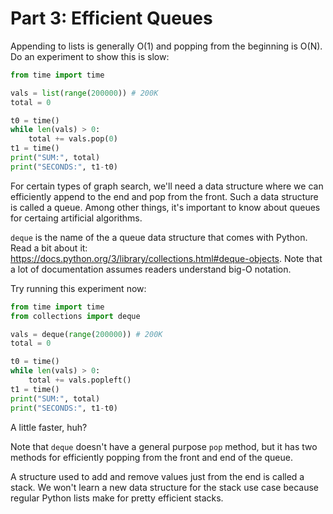 # Part 3: Efficient Queues

Appending to lists is generally O(1) and popping from the beginning is
O(N).  Do an experiment to show this is slow:

```python
from time import time

vals = list(range(200000)) # 200K
total = 0

t0 = time()
while len(vals) > 0:
    total += vals.pop(0)
t1 = time()
print("SUM:", total)
print("SECONDS:", t1-t0)
```

For certain types of graph search, we'll need a data structure where
we can efficiently append to the end and pop from the front.  Such a
data structure is called a queue.  Among other things, it's important
to know about queues for certaing artificial algorithms.

`deque` is the name of the a queue data structure that comes with
Python.  Read a bit about it:
https://docs.python.org/3/library/collections.html#deque-objects.
Note that a lot of documentation assumes readers understand big-O
notation.

Try running this experiment now:

```python
from time import time
from collections import deque

vals = deque(range(200000)) # 200K
total = 0

t0 = time()
while len(vals) > 0:
    total += vals.popleft()
t1 = time()
print("SUM:", total)
print("SECONDS:", t1-t0)
```

A little faster, huh?

Note that `deque` doesn't have a general purpose `pop` method, but it
has two methods for efficiently popping from the front and end of the
queue.

A structure used to add and remove values just from the end is called
a stack.  We won't learn a new data structure for the stack use case
because regular Python lists make for pretty efficient stacks.